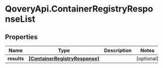 # QoveryApi.ContainerRegistryResponseList

## Properties

Name | Type | Description | Notes
------------ | ------------- | ------------- | -------------
**results** | [**[ContainerRegistryResponse]**](ContainerRegistryResponse.md) |  | [optional] 


